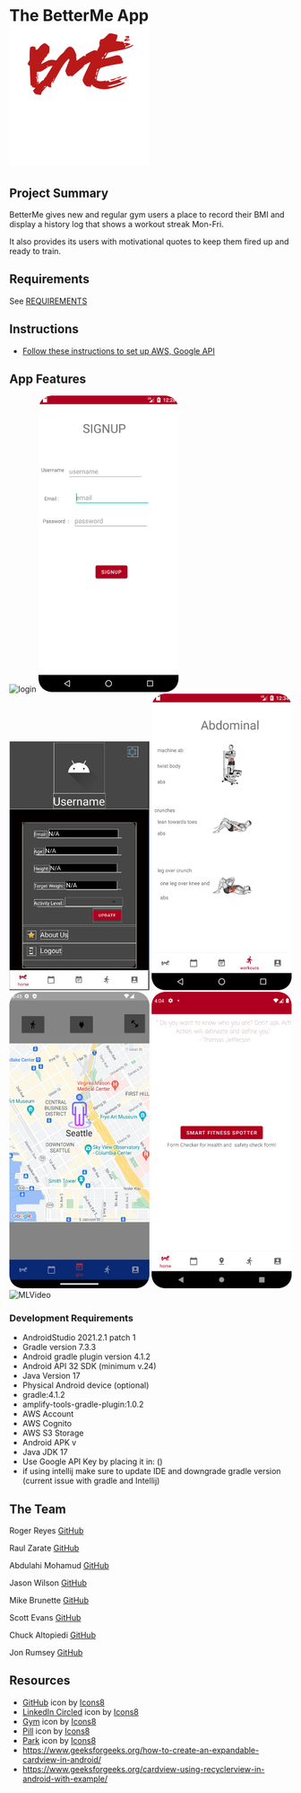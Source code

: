 # The BetterMe App <img src="Public/icon1.png" alt="login" width="250">
## Project Summary

BetterMe gives new and regular gym users a place to record their BMI and display a history log that shows a workout streak Mon-Fri.

It also provides its users with motivational quotes to keep them fired up and ready to train.

## Requirements

See [REQUIREMENTS](./REQUIREMENTS.md)

## Instructions
- [Follow these instructions to set up AWS, Google API](app/README.md)

## App Features


  <img src="Public/loginvideo.gif" alt="login" width="250">
  <img src="Public/signup.png" alt="Step1" width="250">
  <img src="Public/updateinfo.JPG" alt="Step2" width="250">
  <img src="Public/selectworkout.png" alt="Step3" width="250">
  <img src="Public/img.png" alt="step 4" width="250">
  <img src="Public/smartspotter.png" alt="MLVideo" width="250">
  <img src="Public/squatreps.gif" alt="MLVideo" width="250">
      

### Development Requirements

- AndroidStudio 2021.2.1 patch 1
- Gradle version 7.3.3
- Android gradle plugin version 4.1.2
- Android API 32 SDK (minimum v.24)
- Java Version 17
- Physical Android device (optional)
- gradle:4.1.2
- amplify-tools-gradle-plugin:1.0.2
- AWS Account
- AWS Cognito
- AWS S3 Storage
- Android APK v
- Java JDK 17
- Use Google API Key by placing it in: ()
- if using intellij make sure to update IDE and downgrade gradle version (current issue with gradle and Intellij)

## The Team

Roger Reyes [GitHub](https://github.com/RogerMReyes)

Raul Zarate [GitHub](https://github.com/zaratr)

Abdulahi Mohamud [GitHub](https://github.com/AbdulahiMohamud)

Jason Wilson [GitHub](https://github.com/WilsonJhub)

Mike Brunette [GitHub](https://github.com/mcbrunette33) 

Scott Evans [GitHub](https://github.com/mScottEvans)

Chuck Altopiedi [GitHub](https://github.com/ChuckAlto)

Jon Rumsey [GitHub](https://github.com/nojronatron)

## Resources
- <a target="_blank" href="https://icons8.com/icon/v551nqGeHhGn/github">GitHub</a> icon by <a target="_blank" href="https://icons8.com">Icons8</a>
- <a target="_blank" href="https://icons8.com/icon/UyatB5WgOdeP/linkedin-circled">LinkedIn Circled</a> icon by <a target="_blank" href="https://icons8.com">Icons8</a>
- <a target="_blank" href="https://icons8.com/icon/ZvjnlgX9t1tb/gym">Gym</a> icon by <a target="_blank" href="https://icons8.com">Icons8</a>
- <a target="_blank" href="https://icons8.com/icon/i8S0UHJ4f47y/pill">Pill</a> icon by <a target="_blank" href="https://icons8.com">Icons8</a>
- <a target="_blank" href="https://icons8.com/icon/j0vWxQ4slW7i/park">Park</a> icon by <a target="_blank" href="https://icons8.com">Icons8</a>
- https://www.geeksforgeeks.org/how-to-create-an-expandable-cardview-in-android/
- https://www.geeksforgeeks.org/cardview-using-recyclerview-in-android-with-example/
